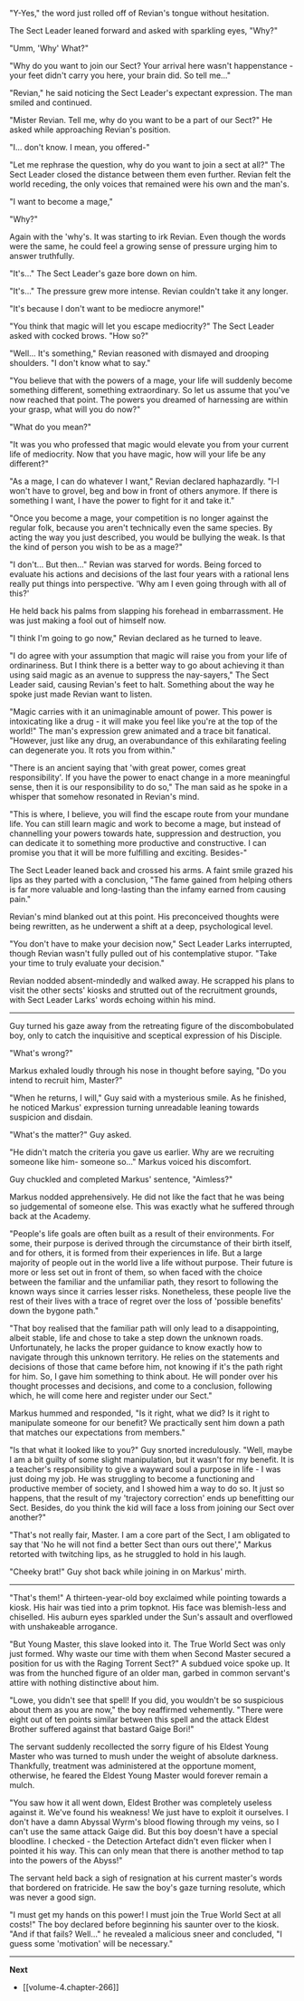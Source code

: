 
"Y-Yes," the word just rolled off of Revian's tongue without hesitation.

The Sect Leader leaned forward and asked with sparkling eyes, "Why?"

"Umm, 'Why' What?"

"Why do you want to join our Sect? Your arrival here wasn't happenstance - your feet didn't carry you here, your brain did. So tell me..."

"Revian," he said noticing the Sect Leader's expectant expression. The man smiled and continued.

"Mister Revian. Tell me, why do you want to be a part of our Sect?" He asked while approaching Revian's position.

"I... don't know. I mean, you offered-"

"Let me rephrase the question, why do you want to join a sect at all?" The Sect Leader closed the distance between them even further. Revian felt the world receding, the only voices that remained were his own and the man's.

"I want to become a mage,"

"Why?"

Again with the 'why's. It was starting to irk Revian. Even though the words were the same, he could feel a growing sense of pressure urging him to answer truthfully.

"It's..." The Sect Leader's gaze bore down on him.

"It's..." The pressure grew more intense. Revian couldn't take it any longer.

"It's because I don't want to be mediocre anymore!"

"You think that magic will let you escape mediocrity?" The Sect Leader asked with cocked brows. "How so?"

"Well... It's something," Revian reasoned with dismayed and drooping shoulders. "I don't know what to say."

"You believe that with the powers of a mage, your life will suddenly become something different, something extraordinary. So let us assume that you've now reached that point. The powers you dreamed of harnessing are within your grasp, what will you do now?"

"What do you mean?"

"It was you who professed that magic would elevate you from your current life of mediocrity. Now that you have magic, how will your life be any different?"

"As a mage, I can do whatever I want," Revian declared haphazardly. "I-I won't have to grovel, beg and bow in front of others anymore. If there is something I want, I have the power to fight for it and take it."

"Once you become a mage, your competition is no longer against the regular folk, because you aren't technically even the same species. By acting the way you just described, you would be bullying the weak. Is that the kind of person you wish to be as a mage?"

"I don't... But then..." Revian was starved for words. Being forced to evaluate his actions and decisions of the last four years with a rational lens really put things into perspective. 'Why am I even going through with all of this?'

He held back his palms from slapping his forehead in embarrassment. He was just making a fool out of himself now.

"I think I'm going to go now," Revian declared as he turned to leave.

"I do agree with your assumption that magic will raise you from your life of ordinariness. But I think there is a better way to go about achieving it than using said magic as an avenue to suppress the nay-sayers," The Sect Leader said, causing Revian's feet to halt. Something about the way he spoke just made Revian want to listen.

"Magic carries with it an unimaginable amount of power. This power is intoxicating like a drug - it will make you feel like you're at the top of the world!" The man's expression grew animated and a trace bit fanatical. "However, just like any drug, an overabundance of this exhilarating feeling can degenerate you. It rots you from within."

"There is an ancient saying that 'with great power, comes great responsibility'. If you have the power to enact change in a more meaningful sense, then it is our responsibility to do so," The man said as he spoke in a whisper that somehow resonated in Revian's mind.

"This is where, I believe, you will find the escape route from your mundane life. You can still learn magic and work to become a mage, but instead of channelling your powers towards hate, suppression and destruction, you can dedicate it to something more productive and constructive. I can promise you that it will be more fulfilling and exciting. Besides-"

The Sect Leader leaned back and crossed his arms. A faint smile grazed his lips as they parted with a conclusion, "The fame gained from helping others is far more valuable and long-lasting than the infamy earned from causing pain."

Revian's mind blanked out at this point. His preconceived thoughts were being rewritten, as he underwent a shift at a deep, psychological level.

"You don't have to make your decision now," Sect Leader Larks interrupted, though Revian wasn't fully pulled out of his contemplative stupor. "Take your time to truly evaluate your decision."

Revian nodded absent-mindedly and walked away. He scrapped his plans to visit the other sects' kiosks and strutted out of the recruitment grounds, with Sect Leader Larks' words echoing within his mind.

____

Guy turned his gaze away from the retreating figure of the discombobulated boy, only to catch the inquisitive and sceptical expression of his Disciple.

"What's wrong?"

Markus exhaled loudly through his nose in thought before saying, "Do you intend to recruit him, Master?"

"When he returns, I will," Guy said with a mysterious smile. As he finished, he noticed Markus' expression turning unreadable leaning towards suspicion and disdain.

"What's the matter?" Guy asked.

"He didn't match the criteria you gave us earlier. Why are we recruiting someone like him- someone so..." Markus voiced his discomfort.

Guy chuckled and completed Markus' sentence, "Aimless?"

Markus nodded apprehensively. He did not like the fact that he was being so judgemental of someone else. This was exactly what he suffered through back at the Academy.

"People's life goals are often built as a result of their environments. For some, their purpose is derived through the circumstance of their birth itself, and for others, it is formed from their experiences in life. But a large majority of people out in the world live a life without purpose. Their future is more or less set out in front of them, so when faced with the choice between the familiar and the unfamiliar path, they resort to following the known ways since it carries lesser risks. Nonetheless, these people live the rest of their lives with a trace of regret over the loss of 'possible benefits' down the bygone path."

"That boy realised that the familiar path will only lead to a disappointing, albeit stable, life and chose to take a step down the unknown roads. Unfortunately, he lacks the proper guidance to know exactly how to navigate through this unknown territory. He relies on the statements and decisions of those that came before him, not knowing if it's the path right for him. So, I gave him something to think about. He will ponder over his thought processes and decisions, and come to a conclusion, following which, he will come here and register under our Sect."

Markus hummed and responded, "Is it right, what we did? Is it right to manipulate someone for our benefit? We practically sent him down a path that matches our expectations from members."

"Is that what it looked like to you?" Guy snorted incredulously. "Well, maybe I am a bit guilty of some slight manipulation, but it wasn't for my benefit. It is a teacher's responsibility to give a wayward soul a purpose in life - I was just doing my job. He was struggling to become a functioning and productive member of society, and I showed him a way to do so. It just so happens, that the result of my 'trajectory correction' ends up benefitting our Sect. Besides, do you think the kid will face a loss from joining our Sect over another?"

"That's not really fair, Master. I am a core part of the Sect, I am obligated to say that 'No he will not find a better Sect than ours out there'," Markus retorted with twitching lips, as he struggled to hold in his laugh.

"Cheeky brat!" Guy shot back while joining in on Markus' mirth.

____

"That's them!" A thirteen-year-old boy exclaimed while pointing towards a kiosk. His hair was tied into a prim topknot. His face was blemish-less and chiselled. His auburn eyes sparkled under the Sun's assault and overflowed with unshakeable arrogance.

"But Young Master, this slave looked into it. The True World Sect was only just formed. Why waste our time with them when Second Master secured a position for us with the Raging Torrent Sect?" A subdued voice spoke up. It was from the hunched figure of an older man, garbed in common servant's attire with nothing distinctive about him.

"Lowe, you didn't see that spell! If you did, you wouldn't be so suspicious about them as you are now," the boy reaffirmed vehemently. "There were eight out of ten points similar between this spell and the attack Eldest Brother suffered against that bastard Gaige Bori!"

The servant suddenly recollected the sorry figure of his Eldest Young Master who was turned to mush under the weight of absolute darkness. Thankfully, treatment was administered at the opportune moment, otherwise, he feared the Eldest Young Master would forever remain a mulch.

"You saw how it all went down, Eldest Brother was completely useless against it. We've found his weakness! We just have to exploit it ourselves. I don't have a damn Abyssal Wyrm's blood flowing through my veins, so I can't use the same attack Gaige did. But this boy doesn't have a special bloodline. I checked - the Detection Artefact didn't even flicker when I pointed it his way. This can only mean that there is another method to tap into the powers of the Abyss!"

The servant held back a sigh of resignation at his current master's words that bordered on fratricide. He saw the boy's gaze turning resolute, which was never a good sign.

"I must get my hands on this power! I must join the True World Sect at all costs!" The boy declared before beginning his saunter over to the kiosk. "And if that fails? Well..." he revealed a malicious sneer and concluded, "I guess some 'motivation' will be necessary."

____

**Next**
* [[volume-4.chapter-266]]